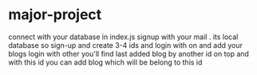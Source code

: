 ﻿# major-project
 connect with your database in index.js
 signup with your mail .
 its local database so sign-up and create 3-4 ids
 and login with on and add your blogs 
 login with other you'll find last added blog by another id on top and with this id you can add blog which will be belong to this id 
 
